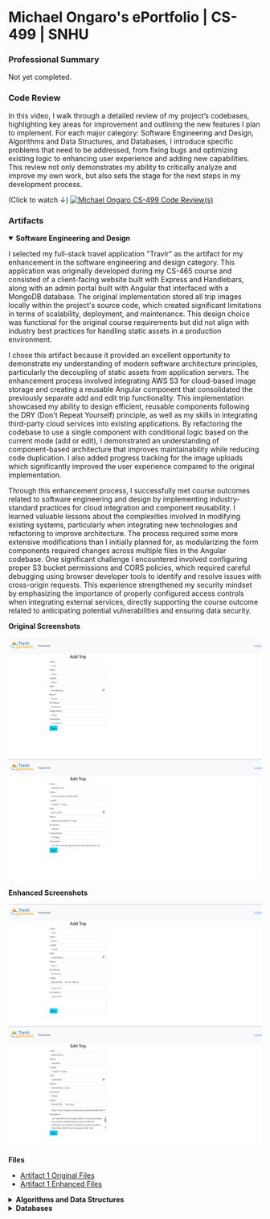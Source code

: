 # Michael Ongaro's ePortfolio | CS-499 | SNHU

### Professional Summary

Not yet completed.

### Code Review

In this video, I walk through a detailed review of my project’s codebases, highlighting key areas for improvement and outlining the new features I plan to implement. For each major category: Software Engineering and Design, Algorithms and Data Structures, and Databases, I introduce specific problems that need to be addressed, from fixing bugs and optimizing existing logic to enhancing user experience and adding new capabilities. This review not only demonstrates my ability to critically analyze and improve my own work, but also sets the stage for the next steps in my development process.

(Click to watch ↓)
[![Michael Ongaro CS-499 Code Review(s)](https://img.youtube.com/vi/xMXppFz7a4g/maxresdefault.jpg)](https://www.youtube.com/watch?v=xMXppFz7a4g)

### Artifacts

<details open>
<summary><b>Software Engineering and Design</b></summary>

<p>
I selected my full-stack travel application "Travlr" as the artifact for my enhancement in the software engineering and design category. This application was originally developed during my CS-465 course and consisted of a client-facing website built with Express and Handlebars, along with an admin portal built with Angular that interfaced with a MongoDB database. The original implementation stored all trip images locally within the project's source code, which created significant limitations in terms of scalability, deployment, and maintenance. This design choice was functional for the original course requirements but did not align with industry best practices for handling static assets in a production environment.
</p>

<p>
I chose this artifact because it provided an excellent opportunity to demonstrate my understanding of modern software architecture principles, particularly the decoupling of static assets from application servers. The enhancement process involved integrating AWS S3 for cloud-based image storage and creating a reusable Angular component that consolidated the previously separate add and edit trip functionality. This implementation showcased my ability to design efficient, reusable components following the DRY (Don't Repeat Yourself) principle, as well as my skills in integrating third-party cloud services into existing applications. By refactoring the codebase to use a single component with conditional logic based on the current mode (add or edit), I demonstrated an understanding of component-based architecture that improves maintainability while reducing code duplication. I also added progress tracking for the image uploads which significantly improved the user experience compared to the original implementation.
</p>

<p>
Through this enhancement process, I successfully met course outcomes related to software engineering and design by implementing industry-standard practices for cloud integration and component reusability. I learned valuable lessons about the complexities involved in modifying existing systems, particularly when integrating new technologies and refactoring to improve architecture. The process required some more extensive modifications than I initially planned for, as modularizing the form components required changes across multiple files in the Angular codebase. One significant challenge I encountered involved configuring proper S3 bucket permissions and CORS policies, which required careful debugging using browser developer tools to identify and resolve issues with cross-origin requests. This experience strengthened my security mindset by emphasizing the importance of properly configured access controls when integrating external services, directly supporting the course outcome related to anticipating potential vulnerabilities and ensuring data security.
</p>

<p><b>Original Screenshots</b></p>

<img src="https://raw.githubusercontent.com/michaelongaro/michaelongaro.github.io/refs/heads/main/Artifact%201%20Original%20Screenshots/OriginalAddTrip.png" alt="Original Add Trip" />
<img src="https://raw.githubusercontent.com/michaelongaro/michaelongaro.github.io/refs/heads/main/Artifact%201%20Original%20Screenshots/OriginalEditTrip.png" alt="Original Edit Trip" />

<p><b>Enhanced Screenshots</b></p>

<img src="https://raw.githubusercontent.com/michaelongaro/michaelongaro.github.io/refs/heads/main/Artifact%201%20Enhanced%20Screenshots/NewAddTrip.png" alt="Enhanced Add Trip" />
<img src="https://raw.githubusercontent.com/michaelongaro/michaelongaro.github.io/refs/heads/main/Artifact%201%20Enhanced%20Screenshots/NewEditTrip.png" alt="Enhanced Edit Trip" />

<p><b>Files</b></p>
<ul>
  <li><a href="https://github.com/michaelongaro/michaelongaro.github.io/tree/main/Artifact%201%20Original%20Files">Artifact 1 Original Files</a></li>
  <li><a href="https://github.com/michaelongaro/michaelongaro.github.io/tree/main/Artifact%201%20Enhanced%20Files">Artifact 1 Enhanced Files</a></li>
</ul>

</details>

<details>
<summary><b>Algorithms and Data Structures</b></summary>

<p>I selected my Android inventory management application "Inventory Pro" as the artifact for my enhancement in the algorithms and data structure category. This application was originally developed during my CS-360 course and provided basic functionality for users to add, edit, and delete inventory items stored in a local SQLite database. The original implementation displayed inventory items in a simple, unsorted list based on the order they were retrieved from the database, which created significant usability issues as the inventory size grew. Users had no efficient way to locate specific items or analyze their inventory data, making the application impractical for real-world use cases where quick access to organized information is essential.</p>
<p>I chose this artifact because it provided an excellent opportunity to demonstrate my understanding of fundamental algorithmic principles and their practical application in solving real-world problems. The enhancement process involved implementing an efficient sorting system using the Merge Sort algorithm, which guaranteed O(n log n) performance regardless of dataset size. This implementation showcased my ability to analyze algorithmic complexity and select appropriate solutions that balance performance with scalability requirements. I created a comprehensive sorting framework that included multiple comparison criteria (item name, quantity, and creation date), bidirectional sorting options, and a generic utility class that could be extended for future enhancements. The solution required adding a new createdAt field to the database schema, implementing custom comparator classes following the Strategy design pattern, and creating an intuitive user interface with dropdown controls that allowed users to easily change sorting preferences.</p>
<p>I successfully met course outcomes related to designing and evaluating computing solutions using algorithmic principles and computer science best practices. The implementation demonstrated my ability to use well-founded techniques to deliver tangible value by transforming an inefficient, unsorted list into a highly organized and user-friendly interface. I learned valuable lessons about the importance of choosing appropriate algorithms for specific use cases, particularly how Merge Sort's stable sorting behavior and guaranteed performance made it superior to simpler alternatives like Bubble Sort or Selection Sort for this application. The process required more extensive database modifications than I initially realized, as I needed to implement proper schema migration to handle existing inventory items that lacked creation timestamps while ensuring backward compatibility.</p>
<p>One significant challenge I encountered involved refamiliarizing myself with the recursive nature of merge sort implementation and ensuring the algorithm worked correctly with custom comparator objects. I had to carefully debug the merging logic to handle edge cases where inventory items had null or empty values in their comparison fields. Another complexity came up during database schema modification, where I needed to design an upgrade strategy that would add the new createdAt column to existing installations without losing user data. This experience strengthened my understanding of both theoretical algorithmic concepts and practical software engineering considerations, particularly the importance of defensive programming when handling user data and the complexities involved in evolving database schemas in deployed applications.</p>


<p><b>Original Screenshots</b></p>

<img src="https://raw.githubusercontent.com/michaelongaro/michaelongaro.github.io/refs/heads/main/Artifact%202%20Original%20Screenshots/MainMenu.png" alt="Main page" />

<p><b>Enhanced Screenshots</b></p>

<img src="https://raw.githubusercontent.com/michaelongaro/michaelongaro.github.io/refs/heads/main/Artifact%202%20Enhanced%20Screenshots/MainPage.png" alt="Main page" />
<img src="https://raw.githubusercontent.com/michaelongaro/michaelongaro.github.io/refs/heads/main/Artifact%202%20Enhanced%20Screenshots/SortingMenuOpen.png" alt="Sorting menu open" />

<p><b>Files</b></p>
<ul>
  <li><a href="https://github.com/michaelongaro/michaelongaro.github.io/tree/main/Artifact%202%20Original%20Files">Artifact 2 Original Files</a></li>
  <li><a href="https://github.com/michaelongaro/michaelongaro.github.io/tree/main/Artifact%202%20Enhanced%20Files">Artifact 2 Enhanced Files</a></li>
</ul>

</details>

<details>
<summary><b>Databases</b></summary>

<p>For my database category artifact, I chose to further enhance my Android application, "Inventory Pro". It had a core limitation of storing every item in a single, flat table in the SQLite database. This design proved to be non-scalable and quite inefficient. As a user's inventory grew, the application presented a monolithic, unsorted list, making it nearly impossible to organize, categorize, or efficiently locate specific items. This fundamental design flaw made the application impractical for any serious use and presented a perfect opportunity to demonstrate my skills in relational database design and data-driven application development.</p>
<p>The primary goal of this enhancement was to re-architect the application's data layer to support a hierarchical, folder-based organization system, transforming it from a simple list into a structured management tool. This was achieved by fundamentally redesigning the SQLite database schema. I introduced a new Folders table and established a one-to-many relationship with the existing Items table by adding a folder_id foreign key. This enhancement showcases several key database and software engineering skills. First, it demonstrates relational database design, as I modeled a real-world requirement (categorization) into a normalized schema with primary and foreign keys. Second, it highlights my ability to implement advanced SQL and data manipulation by developing full CRUD (Create, Read, Update, Delete) operations for the new Folders table and updating the item-related queries to manage the new relationship. A major component of this was enforcing data integrity. For instance, the logic now prevents the deletion of a folder if it still contains items, protecting the user from accidental data loss. Finally, the project required full-stack integration, as the database changes required a complete overhaul of the user experience, from the backend queries to the frontend UI.</p>
<p>This enhancement successfully meets the course outcomes I planned, particularly Outcome 4 (Use Well-Founded Techniques). By replacing a flat-file structure with a proper relational model, I implemented a standard, well-founded database technique that delivered immense value in usability and organization. The project also aligns with Outcome 3 (Design and Evaluate Solutions), as the new architecture is a far superior solution to the problem of data organization, directly addressing the trade-offs of the original, simplistic design. I also achieved Outcome 1 (Employ strategies for building collaborative environments) during this artifact enhancement. The refactoring process forced a thoughtful reorganization of the entire application into a consistent, logical project structure. By separating concerns into distinct components the codebase became highly modular. This modularity, combined with properly documented code that explains the purpose and logic of each function, significantly reduces the barrier to entry for new team members. A future developer can now quickly become familiarized with the project, understand the data flow, and contribute effectively without needing to navigate a monolithic, complex system.</p>
<p>The process of implementing this enhancement was quite a learning experience for me. I again initially underestimated the scope of the changes required. I learned that modifying the database was not an isolated task, it required creating an entirely new FolderContentsActivity to display items within a folder, registering this new activity in the AndroidManifest.xml, and developing a new FolderAdapter for the main screen's RecyclerView. The original DashboardActivity had to be refactored to manage folders instead of items, and the AddEditItemActivity required significant modification to include the folder selection logic.</p>
<p>I faced several technical challenges that strengthened my practical skills. The most significant was implementing a database migration strategy. To ensure existing users wouldn't lose their data upon updating, I used the onUpgrade method in my DatabaseHelper to programmatically create a default "General" folder and then execute a SQL query to migrate all existing items into it. Another challenge involved debugging the application's state management, particularly an Activity lifecycle bug where a NullPointerException occurred because the DatabaseHelper was being used before it was initialized. This reinforced the importance of understanding the precise order of operations in Android's onCreate method. Lastly, managing the dynamic UI in the "Add/Edit Item" screen, where the folder selection controls could overlap, required me to restructure the ConstraintLayout using a FrameLayout as a stable container. This taught me how to better build robust and adaptive user interfaces.</p>


<p><b>Original Screenshots</b></p>

<img src="https://raw.githubusercontent.com/michaelongaro/michaelongaro.github.io/refs/heads/main/Artifact%203%20Original%20Screenshots/MainMenu.png" alt="Main menu" />
<img src="https://raw.githubusercontent.com/michaelongaro/michaelongaro.github.io/refs/heads/main/Artifact%203%20Original%20Screenshots/AddEditItem.png" alt="Add/Edit item" />

<p><b>Enhanced Screenshots</b></p>

<img src="https://raw.githubusercontent.com/michaelongaro/michaelongaro.github.io/refs/heads/main/Artifact%203%20Enhanced%20Screenshots/noItemsPage.png" alt="No items page" />
<img src="https://raw.githubusercontent.com/michaelongaro/michaelongaro.github.io/refs/heads/main/Artifact%203%20Enhanced%20Screenshots/mainFoldersView.png" alt="Main folders view" />
<img src="https://raw.githubusercontent.com/michaelongaro/michaelongaro.github.io/refs/heads/main/Artifact%203%20Enhanced%20Screenshots/individualFolder.png" alt="Individual folder" />
<img src="https://raw.githubusercontent.com/michaelongaro/michaelongaro.github.io/refs/heads/main/Artifact%203%20Enhanced%20Screenshots/addEditItem.png" alt="Add/Edit item" />


<p><b>Files</b></p>
<ul>
  <li><a href="https://github.com/michaelongaro/michaelongaro.github.io/tree/main/Artifact%203%20Original%20Files">Artifact 3 Original Files</a></li>
  <li><a href="https://github.com/michaelongaro/michaelongaro.github.io/tree/main/Artifact%203%20Enhanced%20Files">Artifact 3 Enhanced Files</a></li>
</ul>

</details>
